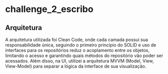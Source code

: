 # challenge_2_escribo

## Arquitetura

A arquitetura utilizada foi Clean Code, onde cada camada possui sua responsabilidade única, seguindo o primeiro princípio do SOLID e uso de interfaces para os repositórios reduz o acoplamento entre os objetos, limitando o acesso e garantindo quais métodos do repositório vão poder ser acessados. Além disso, na UI, utilizei a arquitetura MVVM (Model, View, View-Model) para separar a lógica da interface de sua visualização.
